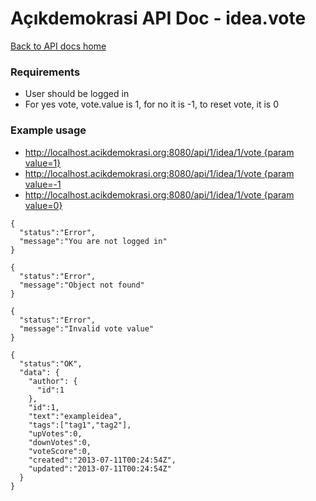 # Açıkdemokrasi API Doc - idea.vote

[Back to API docs home](Home)

### Requirements
- User should be logged in
- For yes vote, vote.value is 1, for no it is -1, to reset vote, it is 0

### Example usage

- [http://localhost.acikdemokrasi.org:8080/api/1/idea/1/vote {param value=1}](http://localhost.acikdemokrasi.org:8080/api/1/idea/1/vote)
- [http://localhost.acikdemokrasi.org:8080/api/1/idea/1/vote {param value=-1](http://localhost.acikdemokrasi.org:8080/api/1/idea/1/vote/-1)
- [http://localhost.acikdemokrasi.org:8080/api/1/idea/1/vote {param value=0}](http://localhost.acikdemokrasi.org:8080/api/1/idea/1/vote/0)

```
{
  "status":"Error",
  "message":"You are not logged in"
}
```
```
{
  "status":"Error",
  "message":"Object not found"
}
```
```
{
  "status":"Error",
  "message":"Invalid vote value"
}
```
```
{
  "status":"OK",
  "data": {
    "author": {
      "id":1
    },
    "id":1,
    "text":"exampleidea",
    "tags":["tag1","tag2"],
    "upVotes":0,
    "downVotes":0,
    "voteScore":0,
    "created":"2013-07-11T00:24:54Z",
    "updated":"2013-07-11T00:24:54Z"
  }
}
```